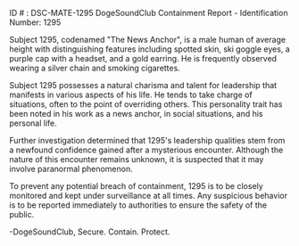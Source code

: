 ID # : DSC-MATE-1295
DogeSoundClub Containment Report - Identification Number: 1295

Subject 1295, codenamed "The News Anchor", is a male human of average height with distinguishing features including spotted skin, ski goggle eyes, a purple cap with a headset, and a gold earring. He is frequently observed wearing a silver chain and smoking cigarettes.

Subject 1295 possesses a natural charisma and talent for leadership that manifests in various aspects of his life. He tends to take charge of situations, often to the point of overriding others. This personality trait has been noted in his work as a news anchor, in social situations, and his personal life.

Further investigation determined that 1295's leadership qualities stem from a newfound confidence gained after a mysterious encounter. Although the nature of this encounter remains unknown, it is suspected that it may involve paranormal phenomenon.

To prevent any potential breach of containment, 1295 is to be closely monitored and kept under surveillance at all times. Any suspicious behavior is to be reported immediately to authorities to ensure the safety of the public.

-DogeSoundClub, Secure. Contain. Protect.